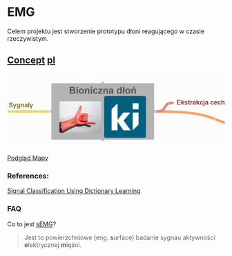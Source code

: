 # EMG
Celem projektu jest stworzenie prototypu dłoni reagującego w czasie rzeczywistym.

## [Concept](https://stijournal.pl/resources/html/article/details?id=204954&language=en)  [pl](https://stijournal.pl/resources/html/article/details?id=204954&language=pl) 
[
    ![Mapa Myśli](docs/coggle.png)
](https://coggle.it/diagram/X3_3tBiU9E_wpker/t/bioniczna-dłoń-image-ki)

[Podgląd Mapy](https://coggle.it/diagram/X3_3tBiU9E_wpker/t/bioniczna-d%C5%82o%C5%84-image-ki/6e02177ca5137de29b0a257721d5d5c0df390b9d885b2d90c6b684851fdd79f3)
### References: 
[Signal Classification Using Dictionary Learning](https://www.mdpi.com/1424-8220/19/10/2370)

### FAQ
Co to jest [sEMG](https://pl.wikipedia.org/wiki/Elektromiografia)?
> Jest to powierzchniowe (eng. **s**urface) badanie sygnau aktywności **e**lektrycznej  **m**ięśni.  